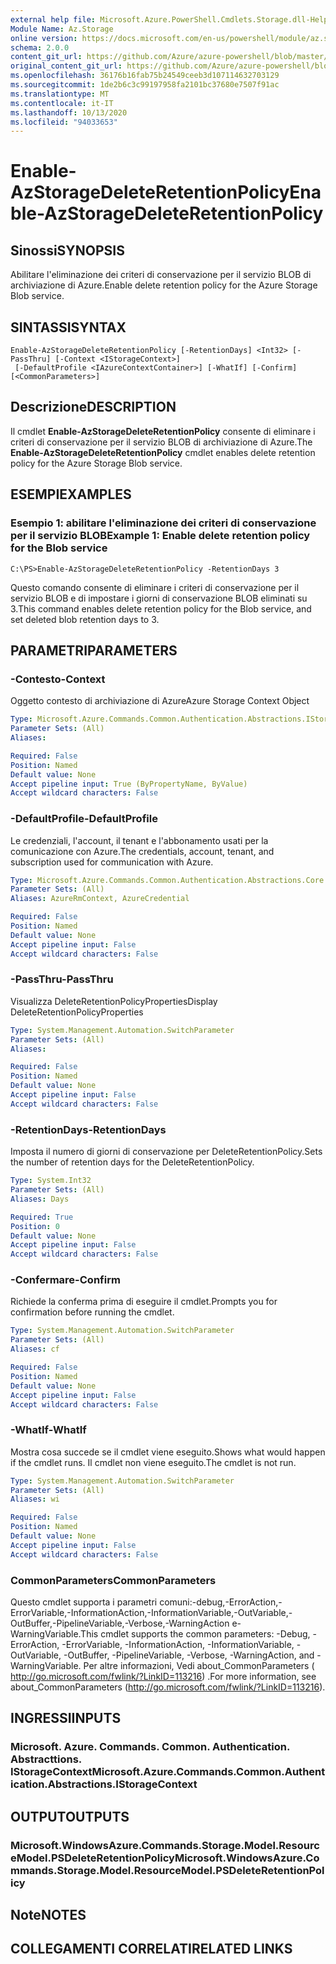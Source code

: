 ```yaml
---
external help file: Microsoft.Azure.PowerShell.Cmdlets.Storage.dll-Help.xml
Module Name: Az.Storage
online version: https://docs.microsoft.com/en-us/powershell/module/az.storage/enable-azstoragedeleteretentionpolicy
schema: 2.0.0
content_git_url: https://github.com/Azure/azure-powershell/blob/master/src/Storage/Storage.Management/help/Enable-AzStorageDeleteRetentionPolicy.md
original_content_git_url: https://github.com/Azure/azure-powershell/blob/master/src/Storage/Storage.Management/help/Enable-AzStorageDeleteRetentionPolicy.md
ms.openlocfilehash: 36176b16fab75b24549ceeb3d107114632703129
ms.sourcegitcommit: 1de2b6c3c99197958fa2101bc37680e7507f91ac
ms.translationtype: MT
ms.contentlocale: it-IT
ms.lasthandoff: 10/13/2020
ms.locfileid: "94033653"
---
```

# <span data-ttu-id="c8fe4-101">Enable-AzStorageDeleteRetentionPolicy</span><span class="sxs-lookup"><span data-stu-id="c8fe4-101">Enable-AzStorageDeleteRetentionPolicy</span></span>

## <span data-ttu-id="c8fe4-102">Sinossi</span><span class="sxs-lookup"><span data-stu-id="c8fe4-102">SYNOPSIS</span></span>
<span data-ttu-id="c8fe4-103">Abilitare l'eliminazione dei criteri di conservazione per il servizio BLOB di archiviazione di Azure.</span><span class="sxs-lookup"><span data-stu-id="c8fe4-103">Enable delete retention policy  for the Azure Storage Blob service.</span></span>

## <span data-ttu-id="c8fe4-104">SINTASSI</span><span class="sxs-lookup"><span data-stu-id="c8fe4-104">SYNTAX</span></span>

```
Enable-AzStorageDeleteRetentionPolicy [-RetentionDays] <Int32> [-PassThru] [-Context <IStorageContext>]
 [-DefaultProfile <IAzureContextContainer>] [-WhatIf] [-Confirm] [<CommonParameters>]
```

## <span data-ttu-id="c8fe4-105">Descrizione</span><span class="sxs-lookup"><span data-stu-id="c8fe4-105">DESCRIPTION</span></span>
<span data-ttu-id="c8fe4-106">Il cmdlet **Enable-AzStorageDeleteRetentionPolicy** consente di eliminare i criteri di conservazione per il servizio BLOB di archiviazione di Azure.</span><span class="sxs-lookup"><span data-stu-id="c8fe4-106">The **Enable-AzStorageDeleteRetentionPolicy** cmdlet enables delete retention policy for the Azure Storage Blob service.</span></span>

## <span data-ttu-id="c8fe4-107">ESEMPI</span><span class="sxs-lookup"><span data-stu-id="c8fe4-107">EXAMPLES</span></span>

### <span data-ttu-id="c8fe4-108">Esempio 1: abilitare l'eliminazione dei criteri di conservazione per il servizio BLOB</span><span class="sxs-lookup"><span data-stu-id="c8fe4-108">Example 1: Enable delete retention policy for the Blob service</span></span>
```
C:\PS>Enable-AzStorageDeleteRetentionPolicy -RetentionDays 3
```

<span data-ttu-id="c8fe4-109">Questo comando consente di eliminare i criteri di conservazione per il servizio BLOB e di impostare i giorni di conservazione BLOB eliminati su 3.</span><span class="sxs-lookup"><span data-stu-id="c8fe4-109">This command enables delete retention policy for the Blob service, and set deleted blob retention days to 3.</span></span>

## <span data-ttu-id="c8fe4-110">PARAMETRI</span><span class="sxs-lookup"><span data-stu-id="c8fe4-110">PARAMETERS</span></span>

### <span data-ttu-id="c8fe4-111">-Contesto</span><span class="sxs-lookup"><span data-stu-id="c8fe4-111">-Context</span></span>
<span data-ttu-id="c8fe4-112">Oggetto contesto di archiviazione di Azure</span><span class="sxs-lookup"><span data-stu-id="c8fe4-112">Azure Storage Context Object</span></span>

```yaml
Type: Microsoft.Azure.Commands.Common.Authentication.Abstractions.IStorageContext
Parameter Sets: (All)
Aliases:

Required: False
Position: Named
Default value: None
Accept pipeline input: True (ByPropertyName, ByValue)
Accept wildcard characters: False
```

### <span data-ttu-id="c8fe4-113">-DefaultProfile</span><span class="sxs-lookup"><span data-stu-id="c8fe4-113">-DefaultProfile</span></span>
<span data-ttu-id="c8fe4-114">Le credenziali, l'account, il tenant e l'abbonamento usati per la comunicazione con Azure.</span><span class="sxs-lookup"><span data-stu-id="c8fe4-114">The credentials, account, tenant, and subscription used for communication with Azure.</span></span>

```yaml
Type: Microsoft.Azure.Commands.Common.Authentication.Abstractions.Core.IAzureContextContainer
Parameter Sets: (All)
Aliases: AzureRmContext, AzureCredential

Required: False
Position: Named
Default value: None
Accept pipeline input: False
Accept wildcard characters: False
```

### <span data-ttu-id="c8fe4-115">-PassThru</span><span class="sxs-lookup"><span data-stu-id="c8fe4-115">-PassThru</span></span>
<span data-ttu-id="c8fe4-116">Visualizza DeleteRetentionPolicyProperties</span><span class="sxs-lookup"><span data-stu-id="c8fe4-116">Display DeleteRetentionPolicyProperties</span></span>

```yaml
Type: System.Management.Automation.SwitchParameter
Parameter Sets: (All)
Aliases:

Required: False
Position: Named
Default value: None
Accept pipeline input: False
Accept wildcard characters: False
```

### <span data-ttu-id="c8fe4-117">-RetentionDays</span><span class="sxs-lookup"><span data-stu-id="c8fe4-117">-RetentionDays</span></span>
<span data-ttu-id="c8fe4-118">Imposta il numero di giorni di conservazione per DeleteRetentionPolicy.</span><span class="sxs-lookup"><span data-stu-id="c8fe4-118">Sets the number of retention days for the DeleteRetentionPolicy.</span></span>

```yaml
Type: System.Int32
Parameter Sets: (All)
Aliases: Days

Required: True
Position: 0
Default value: None
Accept pipeline input: False
Accept wildcard characters: False
```

### <span data-ttu-id="c8fe4-119">-Confermare</span><span class="sxs-lookup"><span data-stu-id="c8fe4-119">-Confirm</span></span>
<span data-ttu-id="c8fe4-120">Richiede la conferma prima di eseguire il cmdlet.</span><span class="sxs-lookup"><span data-stu-id="c8fe4-120">Prompts you for confirmation before running the cmdlet.</span></span>

```yaml
Type: System.Management.Automation.SwitchParameter
Parameter Sets: (All)
Aliases: cf

Required: False
Position: Named
Default value: None
Accept pipeline input: False
Accept wildcard characters: False
```

### <span data-ttu-id="c8fe4-121">-WhatIf</span><span class="sxs-lookup"><span data-stu-id="c8fe4-121">-WhatIf</span></span>
<span data-ttu-id="c8fe4-122">Mostra cosa succede se il cmdlet viene eseguito.</span><span class="sxs-lookup"><span data-stu-id="c8fe4-122">Shows what would happen if the cmdlet runs.</span></span>
<span data-ttu-id="c8fe4-123">Il cmdlet non viene eseguito.</span><span class="sxs-lookup"><span data-stu-id="c8fe4-123">The cmdlet is not run.</span></span>

```yaml
Type: System.Management.Automation.SwitchParameter
Parameter Sets: (All)
Aliases: wi

Required: False
Position: Named
Default value: None
Accept pipeline input: False
Accept wildcard characters: False
```

### <span data-ttu-id="c8fe4-124">CommonParameters</span><span class="sxs-lookup"><span data-stu-id="c8fe4-124">CommonParameters</span></span>
<span data-ttu-id="c8fe4-125">Questo cmdlet supporta i parametri comuni:-debug,-ErrorAction,-ErrorVariable,-InformationAction,-InformationVariable,-OutVariable,-OutBuffer,-PipelineVariable,-Verbose,-WarningAction e-WarningVariable.</span><span class="sxs-lookup"><span data-stu-id="c8fe4-125">This cmdlet supports the common parameters: -Debug, -ErrorAction, -ErrorVariable, -InformationAction, -InformationVariable, -OutVariable, -OutBuffer, -PipelineVariable, -Verbose, -WarningAction, and -WarningVariable.</span></span> <span data-ttu-id="c8fe4-126">Per altre informazioni, Vedi about_CommonParameters ( http://go.microsoft.com/fwlink/?LinkID=113216) .</span><span class="sxs-lookup"><span data-stu-id="c8fe4-126">For more information, see about_CommonParameters (http://go.microsoft.com/fwlink/?LinkID=113216).</span></span>

## <span data-ttu-id="c8fe4-127">INGRESSI</span><span class="sxs-lookup"><span data-stu-id="c8fe4-127">INPUTS</span></span>

### <span data-ttu-id="c8fe4-128">Microsoft. Azure. Commands. Common. Authentication. Abstracttions. IStorageContext</span><span class="sxs-lookup"><span data-stu-id="c8fe4-128">Microsoft.Azure.Commands.Common.Authentication.Abstractions.IStorageContext</span></span>

## <span data-ttu-id="c8fe4-129">OUTPUT</span><span class="sxs-lookup"><span data-stu-id="c8fe4-129">OUTPUTS</span></span>

### <span data-ttu-id="c8fe4-130">Microsoft.WindowsAzure.Commands.Storage.Model.ResourceModel.PSDeleteRetentionPolicy</span><span class="sxs-lookup"><span data-stu-id="c8fe4-130">Microsoft.WindowsAzure.Commands.Storage.Model.ResourceModel.PSDeleteRetentionPolicy</span></span>

## <span data-ttu-id="c8fe4-131">Note</span><span class="sxs-lookup"><span data-stu-id="c8fe4-131">NOTES</span></span>

## <span data-ttu-id="c8fe4-132">COLLEGAMENTI CORRELATI</span><span class="sxs-lookup"><span data-stu-id="c8fe4-132">RELATED LINKS</span></span>
